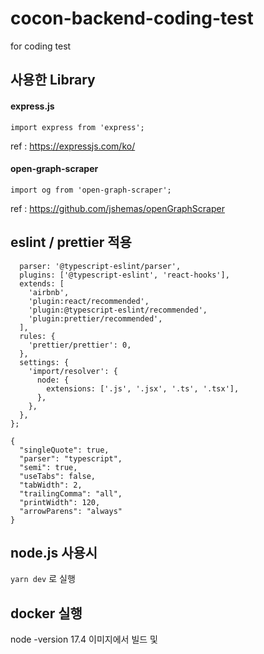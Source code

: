 # cocon-backend-coding-test
for coding test



## 사용한 Library


#### express.js

  ```import express from 'express';```
  
ref : https://expressjs.com/ko/


#### open-graph-scraper

  ```import og from 'open-graph-scraper';```

ref : https://github.com/jshemas/openGraphScraper



## eslint / prettier 적용

  ``` module.exports = {
    parser: '@typescript-eslint/parser',
    plugins: ['@typescript-eslint', 'react-hooks'],
    extends: [
      'airbnb', 
      'plugin:react/recommended',
      'plugin:@typescript-eslint/recommended',
      'plugin:prettier/recommended',
    ],
    rules: {
      'prettier/prettier': 0,
    },
    settings: {
      'import/resolver': {
        node: {
          extensions: ['.js', '.jsx', '.ts', '.tsx'],
        },
      },
    },
  };
  ```
  
  ```
  {
    "singleQuote": true,
    "parser": "typescript",
    "semi": true,
    "useTabs": false,
    "tabWidth": 2,
    "trailingComma": "all",
    "printWidth": 120,
    "arrowParens": "always"
  }
  ```
  
  ## node.js 사용시
  ``` yarn dev ``` 로 실행
  
  ## docker 실행
  node -version 17.4 이미지에서 빌드 및 
  
